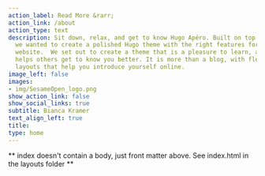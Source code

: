 ```yaml
---
action_label: Read More &rarr;
action_link: /about
action_type: text
description: Sit down, relax, and get to know Hugo Apéro. Built on top of Blogophonic,
  we wanted to create a polished Hugo theme with the right features for a true personal
  website.  We set out to create a theme that is a pleasure to learn, and one that
  helps others get to know you better. It is more than a blog, with flexible custom
  layouts that help you introduce yourself online.
image_left: false
images:
- img/SesameOpen_logo.png
show_action_link: false
show_social_links: true
subtitle: Bianca Kramer
text_align_left: true
title: 
type: home
---
```


** index doesn't contain a body, just front matter above.
See index.html in the layouts folder **
